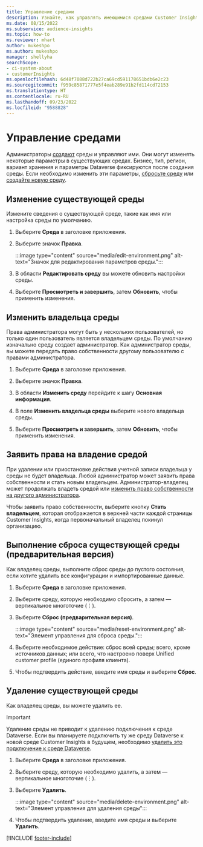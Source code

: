 ```yaml
---
title: Управление средами
description: Узнайте, как управлять имеющимися средами Customer Insights в качестве администратора.
ms.date: 08/15/2022
ms.subservice: audience-insights
ms.topic: how-to
ms.reviewer: mhart
author: mukeshpo
ms.author: mukeshpo
manager: shellyha
searchScope:
- ci-system-about
- customerInsights
ms.openlocfilehash: 6d48f7088d722b27ca69cd591178651bdb6e2c23
ms.sourcegitcommit: f959c85871777e5f4eab289e91b2fd114cd72153
ms.translationtype: HT
ms.contentlocale: ru-RU
ms.lasthandoff: 09/23/2022
ms.locfileid: "9588828"
---
```

# <a name="manage-environments"></a>Управление средами

Администраторы [создают](create-environment.md) среды и управляют ими. Они могут изменять некоторые параметры в существующих средах. Бизнес, тип, регион, вариант хранения и параметры Dataverse фиксируются после создания среды. Если необходимо изменить эти параметры, [сбросьте среду](#reset-an-existing-environment-preview) или [создайте новую среду](create-environment.md).

## <a name="edit-an-existing-environment"></a>Изменение существующей среды

Измените сведения о существующей среде, такие как имя или настройка среды по умолчанию.

1. Выберите **Среда** в заголовке приложения.

1. Выберите значок **Правка**.

   :::image type="content" source="media/edit-environment.png" alt-text="Значок для редактирования параметров среды.":::

1. В области **Редактировать среду** вы можете обновить настройки среды.

1. Выберите **Просмотреть и завершить**, затем **Обновить**, чтобы применить изменения.

## <a name="change-the-owner-of-an-environment"></a>Изменить владельца среды

Права администратора могут быть у нескольких пользователей, но только один пользователь является владельцем среды. По умолчанию изначально среду создает администратор. Как администратор среды, вы можете передать право собственности другому пользователю с правами администратора.

1. Выберите **Среда** в заголовке приложения.

1. Выберите значок **Правка**.

1. В области **Изменить среду** перейдите к шагу **Основная информация**.

1. В поле **Изменить владельца среды** выберите нового владельца среды.  

1. Выберите **Просмотреть и завершить**, затем **Обновить**, чтобы применить изменения.

## <a name="claim-ownership-of-an-environment"></a>Заявить права на владение средой

При удалении или приостановке действия учетной записи владельца у среды не будет владельца. Любой администратор может заявить права собственности и стать новым владельцем. Администратор-владелец может продолжать владеть средой или [изменить право собственности на другого администратора](#change-the-owner-of-an-environment).

Чтобы заявить право собственности, выберите кнопку **Стать владельцем**, которая отображается в верхней части каждой страницы Customer Insights, когда первоначальный владелец покинул организацию.

## <a name="reset-an-existing-environment-preview"></a>Выполнение сброса существующей среды (предварительная версия)

Как владелец среды, выполните сброс среды до пустого состояния, если хотите удалить все конфигурации и импортированные данные.

1. Выберите **Среда** в заголовке приложения.

1. Выберите среду, которую необходимо сбросить, а затем — вертикальное многоточие (&vellip;).

1. Выберите **Сброс (предварительная версия)**.

   :::image type="content" source="media/reset-environment.png" alt-text="Элемент управления для сброса среды.":::

1. Выберите необходимое действие: сброс всей среды; всего, кроме источников данных; или всего, что настроено поверх Unified customer profile (единого профиля клиента).

1. Чтобы подтвердить действие, введите имя среды и выберите **Сброс**.

## <a name="delete-an-existing-environment"></a>Удаление существующей среды

Как владелец среды, вы можете удалить ее.

> [!IMPORTANT]
> Удаление среды не приводит к удалению подключения к среде Dataverse. Если вы планируете подключить ту же среду Dataverse к новой среде Customer Insights в будущем, необходимо [удалить это подключение к среде Dataverse](customer-insights-dataverse.md#remove-an-existing-connection-to-a-dataverse-environment).

1. Выберите **Среда** в заголовке приложения.

1. Выберите среду, которую необходимо удалить, а затем — вертикальное многоточие (&vellip;). 

1. Выберите **Удалить**.

   :::image type="content" source="media/delete-environment.png" alt-text="Элемент управления для удаления среды":::

1. Чтобы подтвердить удаление, введите имя среды и выберите **Удалить**.

[!INCLUDE [footer-include](includes/footer-banner.md)]
